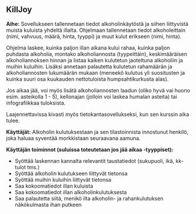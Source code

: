 ## KillJoy

**Aihe:** Sovellukseen tallennetaan tiedot alkoholinkäytöstä ja siihen liittyvistä muista kuluista yhdeltä illalta. Ohjelmaan tallennetaan tiedot alkoholeittain (nimi, vahvuus, määrä, hinta, tyyppi) ja muut kulut erikseen (nimi, hinta).

Ohjelma laskee, kuinka paljon illan aikana kului rahaa, kuinka paljon puhdasta alkoholia, montako alkoholiannosta (tyypeittäin), keskimääräisen alkoholiannoksen hinnan ja listaa kaiken kulutetun jaoteltuna alkoholiin ja muihin kuluihin. Lisäksi annetaan palautetta kulutetun rahamäärän ja alkoholiannosten lukumäärän mukaan (meneekö kulutus yli suositusten ja kuinka suuri osa kuukauden nettotuloista humpsahtikurkusta alas).

Jos aikaa jää, voi myös lisätä alkoholiannosten laadun (oliko hyvä vai huono esim. asteikolla 1 - 5), kellonajan (jolloin voi laskea humalan asteita) tai infografiikkaa tuloksista.  

Laajennettavissa kivasti myös tietokantasovellukseksi, kun sen kurssin aika tulee. 

**Käyttäjät:** Alkoholin kulutuksestaan ja sen tilastoinnista innostunut henkilö, joka haluaa syventää morkkistaan seuraavana aamuna.

**Käyttäjän toiminnot (suluissa toteutetaan jos jää aikaa -tyyppiset):**
* Syöttää laskennan kannalta relevantit taustatiedot (sukupuoli, ikä, kk-tulot tms.)
* Syöttää alkoholin kulutukseen liittyvät tietonsa
* Syöttää muihin kuluihin liittyvät tietonsa
* Saa kokoomatiedot illan kuluista
* Saa kokoomatiedot illan alkoholinkulutuksesta
* Saa palautetta siitä, menikö ilta alkoholin- ja rahankulutuksen näkökulmasta ihan putkeen 

